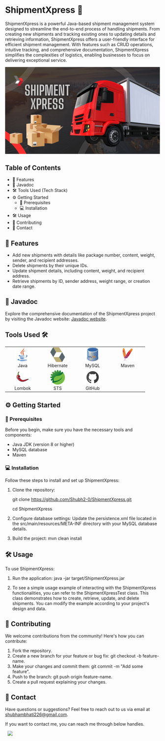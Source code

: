 # ShipmentXpress :truck:

ShipmentXpress is a powerful Java-based shipment management system designed to streamline the end-to-end process of handling shipments. From creating new shipments and tracking existing ones to updating details and retrieving information, ShipmentXpress offers a user-friendly interface for efficient shipment management. With features such as CRUD operations, intuitive tracking, and comprehensive documentation, ShipmentXpress simplifies the complexities of logistics, enabling businesses to focus on delivering exceptional service.
 

![ShipmentXpress Logo](images/poster.png)


## Table of Contents

- :rocket: Features
- :book: Javadoc
- 🛠️ Tools Used (Tech Stack)
- :gear: Getting Started
  - :wrench: Prerequisites
  - :computer: Installation
- :hammer_and_wrench: Usage
- :raised_hands: Contributing
- :email: Contact

## :rocket: Features

- Add new shipments with details like package number, content, weight, sender, and recipient addresses.
- Delete shipments by their unique IDs.
- Update shipment details, including content, weight, and recipient address.
- Retrieve shipments by ID, sender address, weight range, or creation date range.

## :book: Javadoc

Explore the comprehensive documentation of the ShipmentXpress project by visiting the Javadoc website: [Javadoc website](https://shipmentxpress.netlify.app/).

## Tools Used 🛠️

<table align="center">
  <tr>
    <td align="center" width="100">
      <img src="images/java.png" width="48" height="48" alt="Java" /><br>
      Java
    </td>
    <td align="center" width="100">
      <img src="images/hibernate.png" width="48" height="48" alt="hibernate" /><br>
      Hibernate
    </td>
    <td align="center" width="100">
      <img src="images/mysql.png" width="48" height="48" alt="mysql" /><br>
      MySQL
    </td>
     <td align="center" width="100">
      <img src="images/maven.png" width="48" height="48" alt="maven" /><br>
      Maven
    </td>
  </tr>
  <tr>
    <td align="center" width="100">
      <img src="images/lambok.png" width="48" height="48" alt="Lombok" /><br>
      Lombok
    </td>
    <td align="center" width="100">
      <img src="images/spring.png" width="48" height="48" alt="Eclipse" /><br>
      STS
    </td>
    <td align="center" width="100">
      <img src="images/github.png" width="48" height="48" alt="GitHub" /><br>
      GitHub
    </td>
  </tr>
</table>

## :gear: Getting Started

### :wrench: Prerequisites

Before you begin, make sure you have the necessary tools and components:

- Java JDK (version 8 or higher)
- MySQL database
- Maven

### :computer: Installation

Follow these steps to install and set up ShipmentXpress:

1. Clone the repository:

   git clone https://github.com/Shubh2-0/ShipmentXpress.git
   
   cd ShipmentXpress

2. Configure database settings:
   Update the persistence.xml file located in the src/main/resources/META-INF directory with your MySQL database details.

3. Build the project:
   mvn clean install

## :hammer_and_wrench: Usage

To use ShipmentXpress:

1. Run the application:
   java -jar target/ShipmentXpress.jar

2. To see a simple usage example of interacting with the ShipmentXpress functionalities, you can refer to the ShipmentXpressTest class. This class demonstrates how to create, retrieve, update, and delete shipments. You can modify the example according to your project's design and data.


## :raised_hands: Contributing

We welcome contributions from the community! Here's how you can contribute:

1. Fork the repository.
2. Create a new branch for your feature or bug fix: git checkout -b feature-name.
3. Make your changes and commit them: git commit -m "Add some feature".
4. Push to the branch: git push origin feature-name.
5. Create a pull request explaining your changes.

## :email: Contact 

Have questions or suggestions? Feel free to reach out to us via email at shubhambhati226@gmail.com.

If you want to contact me, you can reach me through below handles.

&nbsp;&nbsp;<a href="https://www.linkedin.com/in/shubham-bhati-787319213/"><img src="https://www.felberpr.com/wp-content/uploads/linkedin-logo.png" width="30"></img></a>


